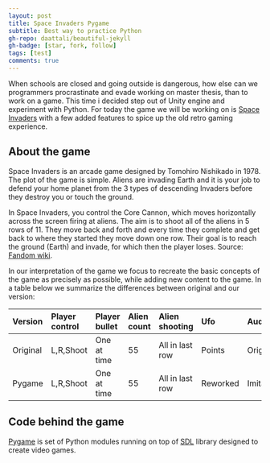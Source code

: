 ```yaml
---
layout: post
title: Space Invaders Pygame
subtitle: Best way to practice Python
gh-repo: daattali/beautiful-jekyll
gh-badge: [star, fork, follow]
tags: [test]
comments: true
---
```


When schools are closed and going outside is dangerous, how else can we programmers procrastinate and evade working on master thesis, than to work on a game. This time i decided step out of Unity engine and experiment with Python. For today the game we will be working on is [Space Invaders](https://en.wikipedia.org/wiki/Space_Invaders) with a few added features to spice up the old retro gaming experience. 

## About the game
Space Invaders is an arcade game designed by Tomohiro Nishikado in 1978. The plot of the game is simple. Aliens are invading Earth and it is your job to defend your home planet from the 3 types of descending Invaders before they destroy you or touch the ground.

In Space Invaders, you control the Core Cannon, which moves horizontally across the screen firing at aliens. The aim is to shoot all of the aliens in 5 rows of 11. They move back and forth and every time they complete and get back to where they started they move down one row. Their goal is to reach the ground (Earth) and invade, for which then the player loses. Source: [Fandom wiki](https://spaceinvaders.fandom.com/wiki/Space_Invaders).

In our interpretation of the game we focus to recreate the basic concepts of the game as precisely as possible, while adding new content to the game. In a table below we summarize the differences between original and our version: 

| Version | Player control |  Player bullet | Alien count | Alien shooting | Ufo | Audio | Walls | Powerups | Calamities |  
| :------ |:--- | :--- |  :--- |  :--- |  :--- |  :--- |  :--- |  :--- |  :--- |
| Original | L,R,Shoot | One at time | 55 | All in last row | Points | Original | Multiple | None | None |
| Pygame | L,R,Shoot | One at time | 55 | All in last row | Reworked | Imitated | None | TODO | TODO |

## Code behind the game
[Pygame](https://www.pygame.org) is set of Python modules running on top of [SDL](http://www.libsdl.org) library designed to create video games.